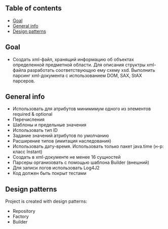 ﻿## Table of contents
* [Goal](#goal)
* [General info](#general-info)
* [Design patterns](#design-patterns)

## Goal
* Cоздать xml-файл, хранящий информацию об объектах определенной
предметной области. Для описания структры xml-файла разработать
соответствующую ему схему xsd. Выполнить парсинг xml-документа с
использованием DOM, SAX, StAX парсеров.

## General info
* Использовать для атрибутов минимимум одного из элементов required & optional
* Перечисления
* Шаблоны и предельные значения
* Использовать тип ID
* Задание значений атрибутов по умолчанию
* Расширение типов (имитация наследования)
* Использовать дату-время. Использовать только пакет java.time (н-р: класс Instant)
* Создать в xml-документе не менее 16 сущностей
* Парсеры организовать с помощью шаблона Builder (внешний)
* Для записи логов использовать Log4J2
* Код должен быть покрыт тестами
	
## Design patterns
Project is created with design patterns:
* Repository
* Factory
* Builder
